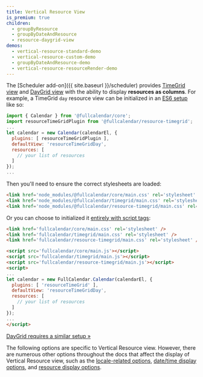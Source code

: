 ```yaml
---
title: Vertical Resource View
is_premium: true
children:
  - groupByResource
  - groupByDateAndResource
  - resource-daygrid-view
demos:
  - vertical-resource-standard-demo
  - vertical-resource-custom-demo
  - groupByDateAndResource-demo
  - vertical-resource-resourceRender-demo
---
```


The [Scheduler add-on]({{ site.baseurl }}/scheduler) provides [TimeGrid view](timegrid-view) and [DayGrid view](daygrid-view) with the ability to display **resources as columns**. For example, a TimeGrid `day` resource view can be initialized in an [ES6 setup](initialize-es6) like so:

```js
import { Calendar } from '@fullcalendar/core';
import resourceTimeGridPlugin from '@fullcalendar/resource-timegrid';
...
let calendar = new Calendar(calendarEl, {
  plugins: [ resourceTimeGridPlugin ],
  defaultView: 'resourceTimeGridDay',
  resources: [
    // your list of resources
  ]
});
...
```

Then you'll need to ensure the correct stylesheets are loaded:

```html
<link href='node_modules/@fullcalendar/core/main.css' rel='stylesheet' />
<link href='node_modules/@fullcalendar/timegrid/main.css' rel='stylesheet' />
<link href='node_modules/@fullcalendar/resource-timegrid/main.css' rel='stylesheet' />
```

Or you can choose to initialized it [entirely with script tags](initialize-globals):

```html
<link href='fullcalendar/core/main.css' rel='stylesheet' />
<link href='fullcalendar/timegrid/main.css' rel='stylesheet' />
<link href='fullcalendar/resource-timegrid/main.css' rel='stylesheet' />

<script src='fullcalendar/core/main.js'></script>
<script src='fullcalendar/timegrid/main.js'></script>
<script src='fullcalendar/resource-timegrid/main.js'></script>
<script>
...
let calendar = new FullCalendar.Calendar(calendarEl, {
  plugins: [ 'resourceTimeGrid' ],
  defaultView: 'resourceTimeGridDay',
  resources: [
    // your list of resources
  ]
});
...
</script>
```

[DayGrid requires a similar setup &raquo;](resource-daygrid-view)

The following options are specific to Vertical Resource view. However, there are numerous other options throughout the docs that affect the display of Vertical Resource view, such as the [locale-related options](localization), [date/time display options](date-display), and [resource display options](resource-display).
